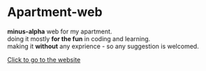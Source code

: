 # Apartment-web
<strong>minus-alpha</strong> web for my apartment.<br>
doing it mostly <strong>for the fun</strong> in coding and learning.<br>
making it <strong>without</strong> any exprience - so any suggestion is welcomed.

<a href=https://vast-sea-42968.herokuapp.com>Click to go to the website</a>
